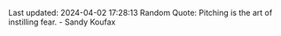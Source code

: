 Last updated: 2024-04-02 17:28:13
Random Quote: Pitching is the art of instilling fear. - Sandy Koufax